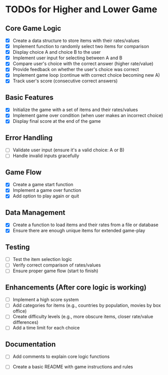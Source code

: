 # TODOs for Higher and Lower Game

## Core Game Logic
- [x] Create a data structure to store items with their rates/values
- [x] Implement function to randomly select two items for comparison
- [x] Display choice A and choice B to the user
- [x] Implement user input for selecting between A and B
- [x] Compare user's choice with the correct answer (higher rate/value)
- [x] Provide feedback on whether the user's choice was correct
- [x] Implement game loop (continue with correct choice becoming new A)
- [x] Track user's score (consecutive correct answers)

## Basic Features
- [x] Initialize the game with a set of items and their rates/values
- [x] Implement game over condition (when user makes an incorrect choice)
- [x] Display final score at the end of the game

## Error Handling
- [ ] Validate user input (ensure it's a valid choice: A or B)
- [ ] Handle invalid inputs gracefully

## Game Flow
- [x] Create a game start function
- [x] Implement a game over function
- [x] Add option to play again or quit

## Data Management
- [x] Create a function to load items and their rates from a file or database
- [x] Ensure there are enough unique items for extended game-play

## Testing
- [ ] Test the item selection logic
- [ ] Verify correct comparison of rates/values
- [ ] Ensure proper game flow (start to finish)

## Enhancements (After core logic is working)
- [ ] Implement a high score system
- [ ] Add categories for items (e.g., countries by population, movies by box office)
- [ ] Create difficulty levels (e.g., more obscure items, closer rate/value differences)
- [ ] Add a time limit for each choice

## Documentation
- [ ] Add comments to explain core logic functions
- [ ] Create a basic README with game instructions and rules

